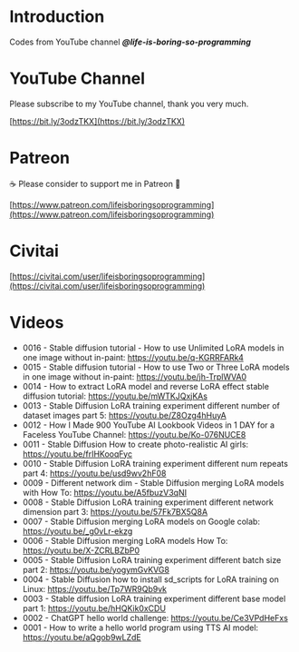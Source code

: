 # Introduction
Codes from YouTube channel ***@life-is-boring-so-programming***

# YouTube Channel
Please subscribe to my YouTube channel, thank you very much. 

[https://bit.ly/3odzTKX](https://bit.ly/3odzTKX)

# Patreon
☕️ Please consider to support me in Patreon 🍻

[https://www.patreon.com/lifeisboringsoprogramming](https://www.patreon.com/lifeisboringsoprogramming)

# Civitai
[https://civitai.com/user/lifeisboringsoprogramming](https://civitai.com/user/lifeisboringsoprogramming)


# Videos
* 0016 - Stable diffusion tutorial - How to use Unlimited LoRA models in one image without in-paint: https://youtu.be/q-KGRRFARk4
* 0015 - Stable diffusion tutorial - How to use Two or Three LoRA models in one image without in-paint: https://youtu.be/jh-TrplWVA0
* 0014 - How to extract LoRA model and reverse LoRA effect stable diffusion tutorial: https://youtu.be/mWTKJQxjKAs
* 0013 - Stable Diffusion LoRA training experiment different number of dataset images part 5: https://youtu.be/Z8Ozg4hHuyA
* 0012 - How I Made 900 YouTube AI Lookbook Videos in 1 DAY for a Faceless YouTube Channel: https://youtu.be/Ko-076NUCE8
* 0011 - Stable Diffusion How to create photo-realistic AI girls: https://youtu.be/frIHKooqFyc
* 0010 - Stable Diffusion LoRA training experiment different num repeats part 4: https://youtu.be/usd9wv2hF08
* 0009 - Different network dim - Stable Diffusion merging LoRA models with How To: https://youtu.be/A5fbuzV3qNI
* 0008 - Stable Diffusion LoRA training experiment different network dimension part 3: https://youtu.be/57Fk7BX5Q8A
* 0007 - Stable Diffusion merging LoRA models on Google colab: https://youtu.be/_g0vLr-ekzg
* 0006 - Stable Diffusion merging LoRA models How To: https://youtu.be/X-ZCRLBZbP0
* 0005 - Stable Diffusion LoRA training experiment different batch size part 2: https://youtu.be/yogymGvKVG8
* 0004 - Stable Diffusion how to install sd_scripts for LoRA training on Linux: https://youtu.be/Tp7WR9Qb9vk
* 0003 - Stable diffusion LoRA training experiment different base model part 1: https://youtu.be/hHQKik0xCDU
* 0002 - ChatGPT hello world challenge: https://youtu.be/Ce3VPdHeFxs
* 0001 - How to write a hello world program using TTS AI model: https://youtu.be/aQgob9wLZdE
